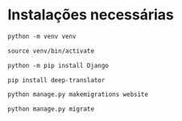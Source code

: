 # Instalações necessárias

```diff
python -m venv venv
```

```diff
source venv/bin/activate
```

```diff
python -m pip install Django
```

```diff
pip install deep-translator
```

```diff
python manage.py makemigrations website
```

```diff
python manage.py migrate
```